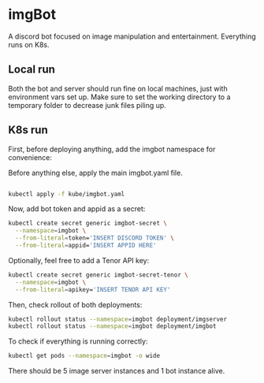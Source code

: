 # imgBot

A discord bot focused on image manipulation and entertainment. Everything runs on K8s.

## Local run
Both the bot and server should run fine on local machines, just with environment vars set up.
Make sure to set the working directory to a temporary folder to decrease junk files piling up.

## K8s run
First, before deploying anything, add the imgbot namespace for convenience:


Before anything else, apply the main imgbot.yaml file.
```bash

kubectl apply -f kube/imgbot.yaml
```

Now, add bot token and appid as a secret:
```bash
kubectl create secret generic imgbot-secret \
  --namespace=imgbot \
  --from-literal=token='INSERT DISCORD TOKEN' \
  --from-literal=appid='INSERT APPID HERE'
```

Optionally, feel free to add a Tenor API key:
```bash
kubectl create secret generic imgbot-secret-tenor \
  --namespace=imgbot \
  --from-literal=apikey='INSERT TENOR API KEY' 
```

Then, check rollout of both deployments:
```bash
kubectl rollout status --namespace=imgbot deployment/imgserver
kubectl rollout status --namespace=imgbot deployment/imgbot
```

To check if everything is running correctly:
```bash
kubectl get pods --namespace=imgbot -o wide
```

There should be 5 image server instances and 1 bot instance alive. 